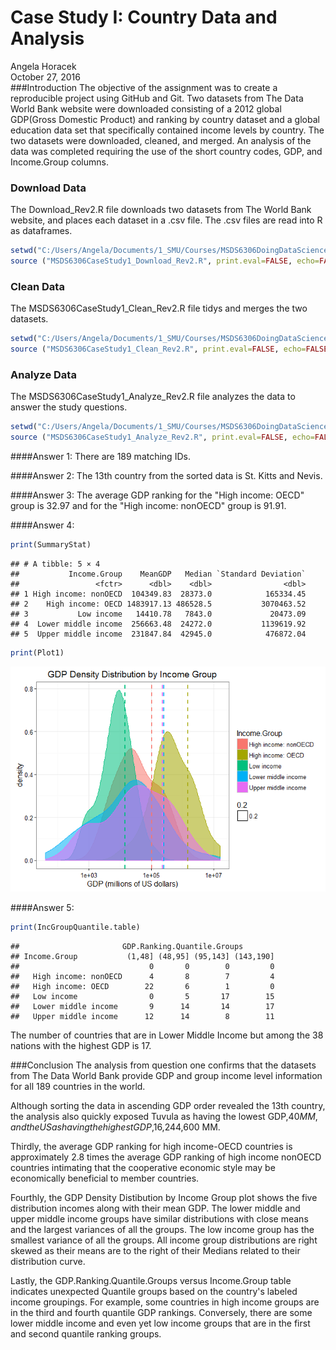 # Case Study I:  Country Data and Analysis
Angela Horacek  
October 27, 2016  
###Introduction
The objective of the assignment was to create a reproducible project using GitHub and Git.  Two datasets from The Data World Bank website were downloaded consisting of a 2012 global GDP(Gross Domestic Product) and ranking by country dataset and a global education data set that specifically contained income levels by country.  The two datasets were downloaded, cleaned, and merged. An analysis of the data was completed requiring the use of the short country codes, GDP, and Income.Group columns. 





### Download Data
The Download_Rev2.R file downloads two datasets from The World Bank website, and places each dataset in a .csv file.  The .csv files are read into R as dataframes.


```r
setwd("C:/Users/Angela/Documents/1_SMU/Courses/MSDS6306DoingDataScience/CaseStudy1/MSDS6306_CaseStudyI/Data")
source ("MSDS6306CaseStudy1_Download_Rev2.R", print.eval=FALSE, echo=FALSE)
```


### Clean Data
The MSDS6306CaseStudy1_Clean_Rev2.R file tidys and merges the two datasets.  


```r
setwd("C:/Users/Angela/Documents/1_SMU/Courses/MSDS6306DoingDataScience/CaseStudy1/MSDS6306_CaseStudyI/Data")
source ("MSDS6306CaseStudy1_Clean_Rev2.R", print.eval=FALSE, echo=FALSE)
```


### Analyze Data
The MSDS6306CaseStudy1_Analyze_Rev2.R file analyzes the data to answer the study questions. 

```r
setwd("C:/Users/Angela/Documents/1_SMU/Courses/MSDS6306DoingDataScience/CaseStudy1/MSDS6306_CaseStudyI/Analyze")
source ("MSDS6306CaseStudy1_Analyze_Rev2.R", print.eval=FALSE, echo=FALSE)
```

####Answer 1:
There are 189 matching IDs.

####Answer 2:
The 13th country from the sorted data is St. Kitts and Nevis. 

####Answer 3:
The average GDP ranking for the "High income: OECD" group is 32.97 and for the "High income: nonOECD" group is 91.91.

####Answer 4:

```r
print(SummaryStat)
```

```
## # A tibble: 5 × 4
##           Income.Group    MeanGDP   Median `Standard Deviation`
##                 <fctr>      <dbl>    <dbl>                <dbl>
## 1 High income: nonOECD  104349.83  28373.0            165334.45
## 2    High income: OECD 1483917.13 486528.5           3070463.52
## 3           Low income   14410.78   7843.0             20473.09
## 4  Lower middle income  256663.48  24272.0           1139619.92
## 5  Upper middle income  231847.84  42945.0            476872.04
```

```r
print(Plot1)
```

![](MSDS6306_CaseStudyI_Final_Rev2_files/figure-html/unnamed-chunk-4-1.png)<!-- -->

####Answer 5:

```r
print(IncGroupQuantile.table)
```

```
##                       GDP.Ranking.Quantile.Groups
## Income.Group           (1,48] (48,95] (95,143] (143,190]
##                             0       0        0         0
##   High income: nonOECD      4       8        7         4
##   High income: OECD        22       6        1         0
##   Low income                0       5       17        15
##   Lower middle income       9      14       14        17
##   Upper middle income      12      14        8        11
```
The number of countries that are in Lower Middle Income but among the 38 nations with the highest GDP is 17. 



###Conclusion
The analysis from question one confirms that the datasets from The Data World Bank provide GDP and group income level information for all 189 countries in the world. 

Although sorting the data in ascending GDP order revealed the 13th country, the analysis also quickly exposed Tuvula as having the lowest GDP,$40 MM, and the US as having the highest GDP,$16,244,600 MM. 

Thirdly, the average GDP ranking for high income-OECD countries is approximately 2.8 times the average GDP ranking of high income nonOECD countries intimating that the cooperative economic style may be economically beneficial to member countries. 

Fourthly, the GDP Density Distibution by Income Group plot shows the five distribution incomes along with their mean GDP. The lower middle and upper middle income groups have similar distributions with close means and the largest variances of all the groups.  The low income group has the smallest variance of all the groups. All income group distributions are right skewed as their means are to the right of their Medians related to their distribution curve.

Lastly, the GDP.Ranking.Quantile.Groups versus Income.Group table indicates unexpected Quantile groups based on the country's labeled income groupings. For example, some countries in high income groups are in the third and fourth quantile GDP rankings. Conversely, there are some lower middle income and even yet low income groups that are in the first and second quantile ranking groups. 

